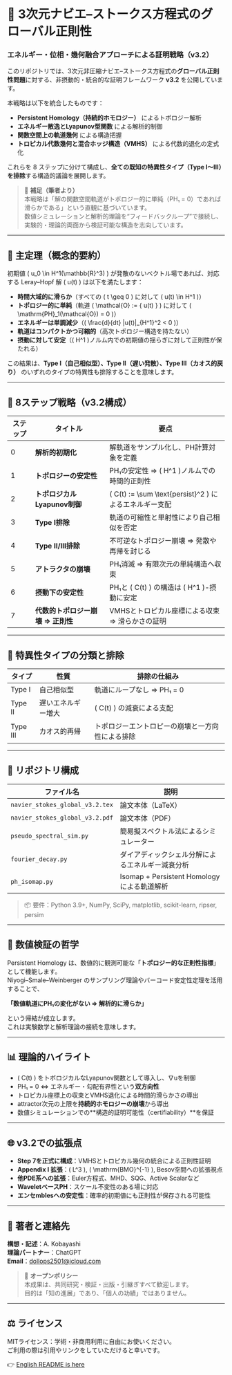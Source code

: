 # 🌊 3次元ナビエ–ストークス方程式のグローバル正則性  
### エネルギー・位相・幾何融合アプローチによる証明戦略（v3.2）

このリポジトリでは、3次元非圧縮ナビエ–ストークス方程式の**グローバル正則性問題**に対する、非摂動的・統合的な証明フレームワーク **v3.2** を公開しています。

本戦略は以下を統合したものです：

- **Persistent Homology（持続的ホモロジー）** によるトポロジー解析  
- **エネルギー散逸とLyapunov型関数** による解析的制御  
- **関数空間上の軌道幾何** による構造把握  
- **トロピカル代数幾何と混合ホッジ構造（VMHS）** による代数的退化の定式化

これらを 8 ステップに分けて構成し、**全ての既知の特異性タイプ（Type I〜III）を排除**する構造的議論を展開します。

> 🧠 **補足（筆者より）**  
> 本戦略は「解の関数空間軌道がトポロジー的に単純（PH₁ = 0）であれば滑らかである」という直観に基づいています。  
> 数値シミュレーションと解析的理論を“フィードバックループ”で接続し、実験的・理論的両面から検証可能な構造を志向しています。

---

## 🔑 主定理（概念的要約）

初期値 \( u_0 \in H^1(\mathbb{R}^3) \) が発散のないベクトル場であれば、対応する Leray–Hopf 解 \( u(t) \) は以下を満たします：

- **時間大域的に滑らか**（すべての \( t \geq 0 \) に対して \( u(t) \in H^1 \)）
- **トポロジー的に単純**（軌道 \( \mathcal{O} := \{ u(t) \} \) に対して \( \mathrm{PH}_1(\mathcal{O}) = 0 \)）
- **エネルギーは単調減少**（\( \frac{d}{dt} \|u(t)\|_{H^1}^2 < 0 \)）
- **軌道はコンパクトかつ可縮的**（高次トポロジー構造を持たない）
- **摂動に対して安定**（\( H^1 \)ノルム内での初期値の揺らぎに対して正則性が保たれる）

この結果は、**Type I（自己相似型）、Type II（遅い発散）、Type III（カオス的戻り）** のいずれのタイプの特異性も排除することを意味します。

---

## 🧭 8ステップ戦略（v3.2構成）

| ステップ | タイトル | 要点 |
|----------|----------|------|
| 0 | **解析的初期化** | 解軌道をサンプル化し、PH計算対象を定義 |
| 1 | **トポロジーの安定性** | PH₁の安定性 ⇒ \( H^1 \)ノルムでの時間的正則性 |
| 2 | **トポロジカルLyapunov制御** | \( C(t) := \sum \text{persist}^2 \) によるエネルギー支配 |
| 3 | **Type I排除** | 軌道の可縮性と単射性により自己相似を否定 |
| 4 | **Type II/III排除** | 不可逆なトポロジー崩壊 ⇒ 発散や再帰を封じる |
| 5 | **アトラクタの崩壊** | PH₁消滅 ⇒ 有限次元の単純構造へ収束 |
| 6 | **摂動下の安定性** | PH₁と \( C(t) \) の構造は \( H^1 \)-摂動に安定 |
| 7 | **代数的トポロジー崩壊 ⇒ 正則性** | VMHSとトロピカル座標による収束 ⇒ 滑らかさの証明 |

---

## 🚫 特異性タイプの分類と排除

| タイプ | 性質 | 排除の仕組み |
|--------|------|----------------|
| Type I | 自己相似型 | 軌道にループなし ⇒ PH₁ = 0 |
| Type II | 遅いエネルギー増大 | \( C(t) \) の減衰による支配 |
| Type III | カオス的再帰 | トポロジーエントロピーの崩壊と一方向性による排除 |

---

## 📁 リポジトリ構成

| ファイル名 | 説明 |
|------------|------|
| `navier_stokes_global_v3.2.tex`  | 論文本体（LaTeX） |
| `navier_stokes_global_v3.2.pdf`  | 論文本体（PDF） |
| `pseudo_spectral_sim.py` | 簡易擬スペクトル法によるシミュレーター |
| `fourier_decay.py` | ダイアディックシェル分解によるエネルギー減衰分析 |
| `ph_isomap.py` | Isomap + Persistent Homology による軌道解析 |

> 📦 要件：Python 3.9+, NumPy, SciPy, matplotlib, scikit-learn, ripser, persim

---

## 🔬 数値検証の哲学

Persistent Homology は、数値的に観測可能な「**トポロジー的な正則性指標**」として機能します。  
Niyogi–Smale–Weinberger のサンプリング理論やバーコード安定性定理を活用することで、

**「数値軌道にPH₁の変化がない ⇒ 解析的に滑らか」**

という帰結が成立します。  
これは実験数学と解析理論の接続を意味します。

---

## 📊 理論的ハイライト

- \( C(t) \) をトポロジカルなLyapunov関数として導入し、∇uを制御  
- PH₁ = 0 ⇔ エネルギー・勾配有界性という**双方向性**  
- トロピカル座標上の収束とVMHS退化による時間的滑らかさの導出  
- attractor次元の上限を**持続的ホモロジーの崩壊**から導出  
- 数値シミュレーションでの**構造的証明可能性（certifiability）**を保証

---

## 🌐 v3.2での拡張点

- **Step 7を正式に構成**：VMHSとトロピカル幾何の統合による正則性証明  
- **Appendix I 拡張**：\( L^3 \), \( \mathrm{BMO}^{-1} \), Besov空間への拡張視点  
- **他PDE系への拡張**：Euler方程式、MHD、SQG、Active Scalarなど  
- **WaveletベースPH**：スケール不変性のある場に対応  
- **エンセmblesへの安定性**：確率的初期値にも正則性が保存される可能性

---

## 👤 著者と連絡先

**構想・記述**：A. Kobayashi  
**理論パートナー**：ChatGPT  
**Email**：dollops2501@icloud.com

> 🧭 **オープンポリシー**  
> 本成果は、共同研究・検証・出版・引継ぎすべて歓迎します。  
> 目的は「知の進展」であり、「個人の功績」ではありません。

---

## ⚖️ ライセンス

MITライセンス：学術・非商用利用に自由にお使いください。  
ご利用の際は引用やリンクをしていただけると幸いです。

👉 [English README is here](README.md)
